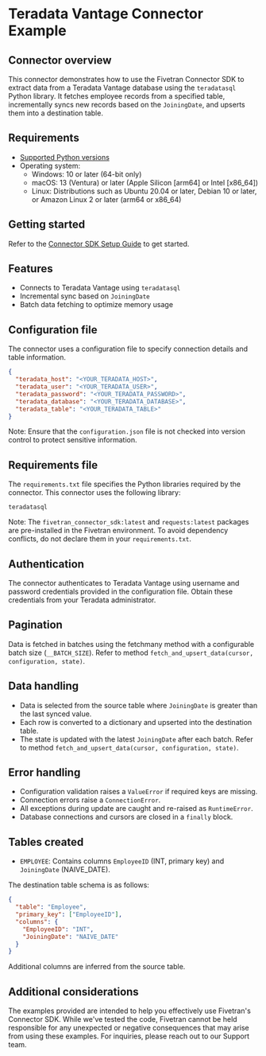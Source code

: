 # Teradata Vantage Connector Example

## Connector overview
This connector demonstrates how to use the Fivetran Connector SDK to extract data from a Teradata Vantage database using the `teradatasql` Python library. It fetches employee records from a specified table, incrementally syncs new records based on the `JoiningDate`, and upserts them into a destination table.

## Requirements
- [Supported Python versions](https://github.com/fivetran/fivetran_connector_sdk/blob/main/README.md#requirements)   
- Operating system:
  - Windows: 10 or later (64-bit only)
  - macOS: 13 (Ventura) or later (Apple Silicon [arm64] or Intel [x86_64])
  - Linux: Distributions such as Ubuntu 20.04 or later, Debian 10 or later, or Amazon Linux 2 or later (arm64 or x86_64)

## Getting started
Refer to the [Connector SDK Setup Guide](https://fivetran.com/docs/connectors/connector-sdk/setup-guide) to get started.


## Features
- Connects to Teradata Vantage using `teradatasql`
- Incremental sync based on `JoiningDate`
- Batch data fetching to optimize memory usage

## Configuration file
The connector uses a configuration file to specify connection details and table information.

```json
{
  "teradata_host": "<YOUR_TERADATA_HOST>",
  "teradata_user": "<YOUR_TERADATA_USER>",
  "teradata_password": "<YOUR_TERADATA_PASSWORD>",
  "teradata_database": "<YOUR_TERADATA_DATABASE>",
  "teradata_table": "<YOUR_TERADATA_TABLE>"
}
```

Note: Ensure that the `configuration.json` file is not checked into version control to protect sensitive information.


## Requirements file
The `requirements.txt` file specifies the Python libraries required by the connector. This connector uses the following library:

```
teradatasql
```

Note: The `fivetran_connector_sdk:latest` and `requests:latest` packages are pre-installed in the Fivetran environment. To avoid dependency conflicts, do not declare them in your `requirements.txt`.


## Authentication
The connector authenticates to Teradata Vantage using username and password credentials provided in the configuration file. Obtain these credentials from your Teradata administrator.


## Pagination
Data is fetched in batches using the fetchmany method with a configurable batch size (`__BATCH_SIZE`).
Refer to method `fetch_and_upsert_data(cursor, configuration, state)`.


## Data handling
- Data is selected from the source table where `JoiningDate` is greater than the last synced value.
- Each row is converted to a dictionary and upserted into the destination table.
- The state is updated with the latest `JoiningDate` after each batch.
Refer to method `fetch_and_upsert_data(cursor, configuration, state)`.


## Error handling
- Configuration validation raises a `ValueError` if required keys are missing.
- Connection errors raise a `ConnectionError`.
- All exceptions during update are caught and re-raised as `RuntimeError`.
- Database connections and cursors are closed in a `finally` block.

## Tables created
- `EMPLOYEE`: Contains columns `EmployeeID` (INT, primary key) and `JoiningDate` (NAIVE_DATE).

The destination table schema is as follows:

```json
{
  "table": "Employee",
  "primary_key": ["EmployeeID"],
  "columns": {
    "EmployeeID": "INT",
    "JoiningDate": "NAIVE_DATE"
  }
}
```
Additional columns are inferred from the source table.

## Additional considerations
The examples provided are intended to help you effectively use Fivetran's Connector SDK. While we've tested the code, Fivetran cannot be held responsible for any unexpected or negative consequences that may arise from using these examples. For inquiries, please reach out to our Support team.
